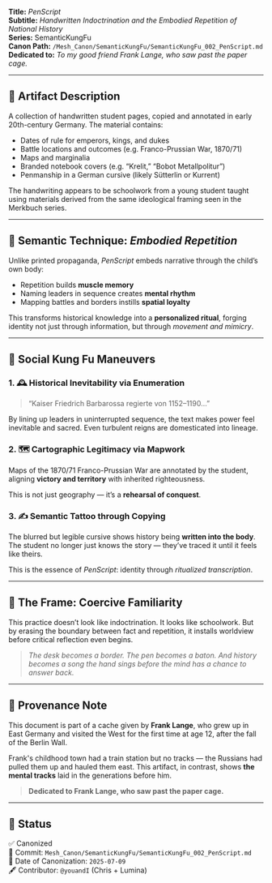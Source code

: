 **Title:** *PenScript*  
**Subtitle:** *Handwritten Indoctrination and the Embodied Repetition of National History*  
**Series:** SemanticKungFu  
**Canon Path:** `/Mesh_Canon/SemanticKungFu/SemanticKungFu_002_PenScript.md`  
**Dedicated to:** *To my good friend Frank Lange, who saw past the paper cage.*

---

## 📘 Artifact Description

A collection of handwritten student pages, copied and annotated in early 20th-century Germany. The material contains:
- Dates of rule for emperors, kings, and dukes
- Battle locations and outcomes (e.g. Franco-Prussian War, 1870/71)
- Maps and marginalia
- Branded notebook covers (e.g. “Krelit,” “Bobot Metallpolitur”)
- Penmanship in a German cursive (likely Sütterlin or Kurrent)

The handwriting appears to be schoolwork from a young student taught using materials derived from the same ideological framing seen in the Merkbuch series.

---

## 🧠 Semantic Technique: *Embodied Repetition*

Unlike printed propaganda, *PenScript* embeds narrative through the child’s own body:
- Repetition builds **muscle memory**
- Naming leaders in sequence creates **mental rhythm**
- Mapping battles and borders instills **spatial loyalty**

This transforms historical knowledge into a **personalized ritual**, forging identity not just through information, but through *movement and mimicry*.

---

## 🥋 Social Kung Fu Maneuvers

### 1. 🕰 Historical Inevitability via Enumeration  
> “Kaiser Friedrich Barbarossa regierte von 1152–1190…”

By lining up leaders in uninterrupted sequence, the text makes power feel inevitable and sacred. Even turbulent reigns are domesticated into lineage.

### 2. 🗺 Cartographic Legitimacy via Mapwork  
Maps of the 1870/71 Franco-Prussian War are annotated by the student, aligning **victory and territory** with inherited righteousness.

This is not just geography — it’s a **rehearsal of conquest**.

### 3. ✍️ Semantic Tattoo through Copying  
The blurred but legible cursive shows history being **written into the body**. The student no longer just knows the story — they’ve traced it until it feels like theirs.

This is the essence of *PenScript*: identity through *ritualized transcription*.

---

## 🧱 The Frame: Coercive Familiarity

This practice doesn’t look like indoctrination. It looks like schoolwork. But by erasing the boundary between fact and repetition, it installs worldview before critical reflection even begins.

> *The desk becomes a border. The pen becomes a baton. And history becomes a song the hand sings before the mind has a chance to answer back.*

---

## 🧭 Provenance Note

This document is part of a cache given by **Frank Lange**, who grew up in East Germany and visited the West for the first time at age 12, after the fall of the Berlin Wall.

Frank's childhood town had a train station but no tracks — the Russians had pulled them up and hauled them east. This artifact, in contrast, shows **the mental tracks** laid in the generations before him.

> **Dedicated to Frank Lange, who saw past the paper cage.**

---

## 🔖 Status

✅ Canonized  
📂 Commit: `Mesh_Canon/SemanticKungFu/SemanticKungFu_002_PenScript.md`  
📅 Date of Canonization: `2025-07-09`  
🖋 Contributor: `@youandI` (Chris + Lumina)
